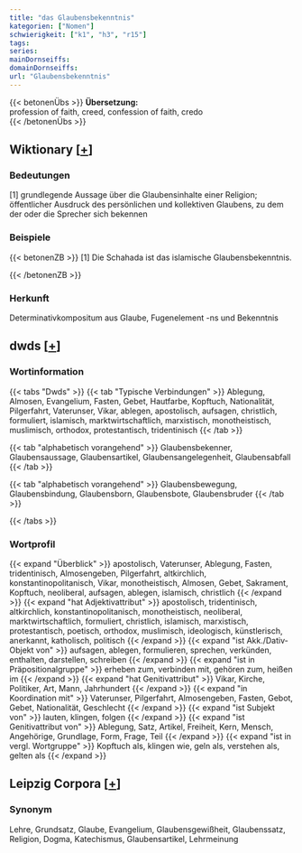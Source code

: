 ```yaml
---
title: "das Glaubensbekenntnis"
kategorien: ["Nomen"]
schwierigkeit: ["k1", "h3", "r15"]
tags:
series:
mainDornseiffs:
domainDornseiffs:
url: "Glaubensbekenntnis"
---
```


{{< betonenÜbs >}}
**Übersetzung:**  
profession of faith, creed, confession of faith, credo  
{{< /betonenÜbs >}}

## Wiktionary [[+](https://de.wiktionary.org/wiki/Glaubensbekenntnis)]

### Bedeutungen
[1] grundlegende Aussage über die Glaubensinhalte einer Religion; öffentlicher Ausdruck des persönlichen und kollektiven Glaubens, zu dem der oder die Sprecher sich bekennen  

### Beispiele
{{< betonenZB >}}
[1] Die Schahada ist das islamische Glaubensbekenntnis.  

{{< /betonenZB >}}
### Herkunft
Determinativkompositum aus Glaube, Fugenelement -ns und Bekenntnis  



## dwds [[+](https://www.dwds.de/wb/Glaubensbekenntnis)]

### Wortinformation
{{< tabs "Dwds" >}}
{{< tab "Typische Verbindungen" >}}
Ablegung, Almosen, Evangelium, Fasten, Gebet, Hautfarbe, Kopftuch, Nationalität, Pilgerfahrt, Vaterunser, Vikar, ablegen, apostolisch, aufsagen, christlich, formuliert, islamisch, marktwirtschaftlich, marxistisch, monotheistisch, muslimisch, orthodox, protestantisch, tridentinisch
{{< /tab >}}

{{< tab "alphabetisch vorangehend" >}}
Glaubensbekenner, Glaubensaussage, Glaubensartikel, Glaubensangelegenheit, Glaubensabfall
{{< /tab >}}

{{< tab "alphabetisch vorangehend" >}}
Glaubensbewegung, Glaubensbindung, Glaubensborn, Glaubensbote, Glaubensbruder
{{< /tab >}}

{{< /tabs >}}

### Wortprofil
{{< expand "Überblick" >}} apostolisch, Vaterunser, Ablegung, Fasten, tridentinisch, Almosengeben, Pilgerfahrt, altkirchlich, konstantinopolitanisch, Vikar, monotheistisch, Almosen, Gebet, Sakrament, Kopftuch, neoliberal, aufsagen, ablegen, islamisch, christlich {{< /expand >}}
{{< expand "hat Adjektivattribut" >}} apostolisch, tridentinisch, altkirchlich, konstantinopolitanisch, monotheistisch, neoliberal, marktwirtschaftlich, formuliert, christlich, islamisch, marxistisch, protestantisch, poetisch, orthodox, muslimisch, ideologisch, künstlerisch, anerkannt, katholisch, politisch {{< /expand >}}
{{< expand "ist Akk./Dativ-Objekt von" >}} aufsagen, ablegen, formulieren, sprechen, verkünden, enthalten, darstellen, schreiben {{< /expand >}}
{{< expand "ist in Präpositionalgruppe" >}} erheben zum, verbinden mit, gehören zum, heißen im {{< /expand >}}
{{< expand "hat Genitivattribut" >}} Vikar, Kirche, Politiker, Art, Mann, Jahrhundert {{< /expand >}}
{{< expand "in Koordination mit" >}} Vaterunser, Pilgerfahrt, Almosengeben, Fasten, Gebot, Gebet, Nationalität, Geschlecht {{< /expand >}}
{{< expand "ist Subjekt von" >}} lauten, klingen, folgen {{< /expand >}}
{{< expand "ist Genitivattribut von" >}} Ablegung, Satz, Artikel, Freiheit, Kern, Mensch, Angehörige, Grundlage, Form, Frage, Teil {{< /expand >}}
{{< expand "ist in vergl. Wortgruppe" >}} Kopftuch als, klingen wie, geln als, verstehen als, gelten als {{< /expand >}}

## Leipzig Corpora [[+](https://corpora.uni-leipzig.de/en/res?word=Glaubensbekenntnis&corpusId=deu_newscrawl-public_2018)]


### Synonym
Lehre, Grundsatz, Glaube, Evangelium, Glaubensgewißheit, Glaubenssatz, Religion, Dogma, Katechismus, Glaubensartikel, Lehrmeinung

